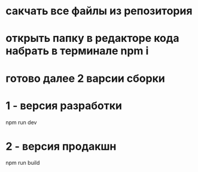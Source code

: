 # сакчать все файлы из репозитория 
# открыть папку в редакторе кода набрать в терминале npm i
# готово далее 2 варсии сборки

# 1 - версия разработки
npm run dev

# 2 - версия продакшн
npm run build
